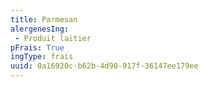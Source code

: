```yaml
---
title: Parmesan
alergenesIng:
 - Produit laitier
pFrais: True
ingType: frais
uuid: 0a16920c-b62b-4d90-917f-36147ee179ee
---
```


